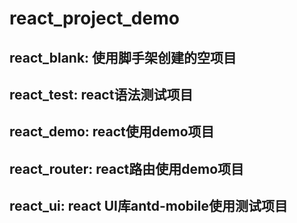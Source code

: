 # react_project_demo


## react_blank: 使用脚手架创建的空项目
## react_test: react语法测试项目
## react_demo: react使用demo项目
## react_router: react路由使用demo项目
## react_ui: react UI库antd-mobile使用测试项目
